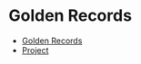 # Golden Records

  * [Golden Records](/beta/golden_records/golden_records)
  * [Project](/beta/golden_records/project)
